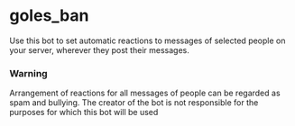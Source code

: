 # goles_ban

Use this bot to set automatic reactions to messages of selected people on your server, wherever they post their messages.

### Warning

Arrangement of reactions for all messages of people can be regarded as spam and bullying. The creator of the bot is not responsible for the purposes for which this bot will be used
